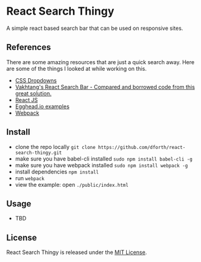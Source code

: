# React Search Thingy

A simple react based search bar that can be used on responsive sites.


## References

There are some amazing resources that are just a quick search away.  Here are some of the things
I looked at while working on this.

* [CSS Dropdowns](http://www.w3schools.com/css/tryit.asp?filename=trycss_dropdown_button)
* [Vakhtang's React Search Bar - Compared and borrowed code from this great solution.](https://github.com/vakhtang/react-search-bar)
* [React JS](https://facebook.github.io/react/)
* [Egghead.io examples](https://egghead.io/lessons/react-building-a-react-js-app-es6-refactor-firebase-and-react-binding-with-re-base)
* [Webpack](https://github.com/petehunt/webpack-howto)


## Install

* clone the repo locally `git clone https://github.com/dforth/react-search-thingy.git`
* make sure you have babel-cli installed `sudo npm install babel-cli -g`
* make sure you have webpack installed `sudo npm install webpack -g`
* install dependencies `npm install`
* run `webpack`
* view the example: open `./public/index.html`


## Usage

* TBD


## License

React Search Thingy is released under the [MIT License](./LICENSE.txt).

